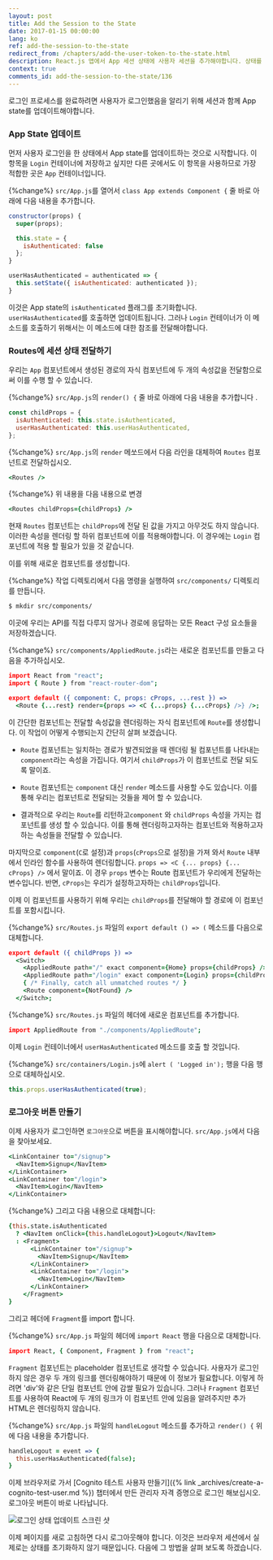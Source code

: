 ```yaml
---
layout: post
title: Add the Session to the State
date: 2017-01-15 00:00:00
lang: ko
ref: add-the-session-to-the-state
redirect_from: /chapters/add-the-user-token-to-the-state.html
description: React.js 앱에서 App 세션 상태에 사용자 세션을 추가해야합니다. 상태를 추가하게 되면 해당 사용자 세션을 모든 하위 컨테이너에 전달할 수 있습니다.
context: true
comments_id: add-the-session-to-the-state/136
---
```


로그인 프로세스를 완료하려면 사용자가 로그인했음을 알리기 위해 세션과 함께 App state를 업데이트해야합니다.

### App State 업데이트

먼저 사용자 로그인을 한 상태에서 App state를 업데이트하는 것으로 시작합니다. 이 항목을 `Login` 컨테이너에 저장하고 싶지만 다른 곳에서도 이 항목을 사용하므로 가장 적합한 곳은 `App` 컨테이너입니다.

{%change%} `src/App.js`를 열어서 `class App extends Component {` 줄 바로 아래에 다음 내용을 추가합니다.

```js
constructor(props) {
  super(props);

  this.state = {
    isAuthenticated: false
  };
}

userHasAuthenticated = authenticated => {
  this.setState({ isAuthenticated: authenticated });
}
```

이것은 App state의 `isAuthenticated` 플래그를 초기화합니다. `userHasAuthenticated`를 호출하면 업데이트됩니다. 그러나 `Login` 컨테이너가 이 메소드를 호출하기 위해서는 이 메소드에 대한 참조를 전달해야합니다.

### Routes에 세션 상태 전달하기

우리는 `App` 컴포넌트에서 생성된 경로의 자식 컴포넌트에 두 개의 속성값을 전달함으로써 이를 수행 할 수 있습니다.

{%change%} `src/App.js`의 `render() {` 줄 바로 아래에 다음 내용을 추가합니다 .

```js
const childProps = {
  isAuthenticated: this.state.isAuthenticated,
  userHasAuthenticated: this.userHasAuthenticated,
};
```

{%change%} `src/App.js`의 `render` 메쏘드에서 다음 라인을 대체하여 `Routes` 컴포넌트로 전달하십시오.

```coffee
<Routes />
```

{%change%} 위 내용을 다음 내용으로 변경

```coffee
<Routes childProps={childProps} />
```

현재 `Routes` 컴포넌트는 `childProps`에 전달 된 값을 가지고 아무것도 하지 않습니다. 이러한 속성을 렌더링 할 하위 컴포넌트에 이를 적용해야합니다. 이 경우에는 `Login` 컴포넌트에 적용 할 필요가 있을 것 같습니다.

이를 위해 새로운 컴포넌트를 생성합니다.

{%change%} 작업 디렉토리에서 다음 명령을 실행하여 `src/components/` 디렉토리를 만듭니다.

```bash
$ mkdir src/components/
```

이곳에 우리는 API를 직접 다루지 않거나 경로에 응답하는 모든 React 구성 요소들을 저장하겠습니다.

{%change%} `src/components/AppliedRoute.js`라는 새로운 컴포넌트를 만들고 다음을 추가하십시오.

```coffee
import React from "react";
import { Route } from "react-router-dom";

export default ({ component: C, props: cProps, ...rest }) =>
  <Route {...rest} render={props => <C {...props} {...cProps} />} />;
```

이 간단한 컴포넌트는 전달할 속성값을 렌더링하는 자식 컴포넌트에 `Route`를 생성합니다. 이 작업이 어떻게 수행되는지 간단히 살펴 보겠습니다.

- `Route` 컴포넌트는 일치하는 경로가 발견되었을 때 렌더링 될 컴포넌트를 나타내는 `component`라는 속성을 가집니다. 여기서 `childProps`가 이 컴포넌트로 전달 되도록 말이죠.

- `Route` 컴포넌트는 `component` 대신 `render` 메소드를 사용할 수도 있습니다. 이를 통해 우리는 컴포넌트로 전달되는 것들을 제어 할 수 있습니다.

- 결과적으로 우리는 `Route`를 리턴하고`component` 와 `childProps` 속성을 가지는 컴포넌트를 생성 할 수 있습니다. 이를 통해 렌더링하고자하는 컴포넌트와 적용하고자하는 속성들을 전달할 수 있습니다.

마지막으로 `component`(`C`로 설정)과 `props`(`cProps`으로 설정)을 가져 와서 `Route` 내부에서 인라인 함수를 사용하여 렌더링합니다. `props => <C {... props} {... cProps} />` 에서 말이죠. 이 경우 `props` 변수는 Route 컴포넌트가 우리에게 전달하는 변수입니다. 반면, `cProps`는 우리가 설정하고자하는 `childProps`입니다.

이제 이 컴포넌트를 사용하기 위해 우리는 `childProps`를 전달해야 할 경로에 이 컴포넌트를 포함시킵니다.

{%change%} `src/Routes.js` 파일의 `export default () => (` 메소드를 다음으로 대체합니다.

```coffee
export default ({ childProps }) =>
  <Switch>
    <AppliedRoute path="/" exact component={Home} props={childProps} />
    <AppliedRoute path="/login" exact component={Login} props={childProps} />
    { /* Finally, catch all unmatched routes */ }
    <Route component={NotFound} />
  </Switch>;
```

{%change%} `src/Routes.js` 파일의 헤더에 새로운 컴포넌트를 추가합니다.

```coffee
import AppliedRoute from "./components/AppliedRoute";
```

이제 `Login` 컨테이너에서 `userHasAuthenticated` 메소드를 호출 할 것입니다.

{%change%} `src/containers/Login.js`에 `alert ( 'Logged in');` 행을 다음 행으로 대체하십시오.

```js
this.props.userHasAuthenticated(true);
```

### 로그아웃 버튼 만들기

이제 사용자가 로그인하면 `로그아웃`으로 버튼을 표시해야합니다. `src/App.js`에서 다음을 찾아보세요.

```coffee
<LinkContainer to="/signup">
  <NavItem>Signup</NavItem>
</LinkContainer>
<LinkContainer to="/login">
  <NavItem>Login</NavItem>
</LinkContainer>
```

{%change%} 그리고 다음 내용으로 대체합니다:

```coffee
{this.state.isAuthenticated
  ? <NavItem onClick={this.handleLogout}>Logout</NavItem>
  : <Fragment>
      <LinkContainer to="/signup">
        <NavItem>Signup</NavItem>
      </LinkContainer>
      <LinkContainer to="/login">
        <NavItem>Login</NavItem>
      </LinkContainer>
    </Fragment>
}
```

그리고 헤더에 `Fragment`를 import 합니다.

{%change%} `src/App.js` 파일의 헤더에 `import React` 행을 다음으로 대체합니다.

```coffee
import React, { Component, Fragment } from "react";
```

`Fragment` 컴포넌트는 placeholder 컴포넌트로 생각할 수 있습니다. 사용자가 로그인하지 않은 경우 두 개의 링크를 렌더링해야하기 때문에 이 정보가 필요합니다. 이렇게 하려면 'div'와 같은 단일 컴포넌트 안에 감쌀 필요가 있습니다. 그러나 `Fragment` 컴포넌트를 사용하여 React에 두 개의 링크가 이 컴포넌트 안에 있음을 알려주지만 추가 HTML은 렌더링하지 않습니다.

{%change%} `src/App.js` 파일의 `handleLogout` 메소드를 추가하고 `render() {` 위에 다음 내용을 추가합니다.

```coffee
handleLogout = event => {
  this.userHasAuthenticated(false);
}
```

이제 브라우저로 가서 [Cognito 테스트 사용자 만들기]({% link _archives/create-a-cognito-test-user.md %}) 챕터에서 만든 관리자 자격 증명으로 로그인 해보십시오. 로그아웃 버튼이 바로 나타납니다.

![로그인 상태 업데이트 스크린 샷](/assets/login-state-updated.png)

이제 페이지를 새로 고침하면 다시 로그아웃해야 합니다. 이것은 브라우저 세션에서 실제로는 상태를 초기화하지 않기 때문입니다. 다음에 그 방법을 살펴 보도록 하겠습니다.
